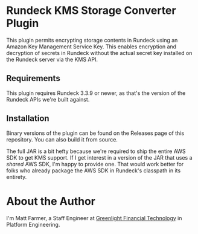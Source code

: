 # Rundeck KMS Storage Converter Plugin

This plugin permits encrypting storage contents in Rundeck using an Amazon Key Management Service
Key. This enables encryption and decryption of secrets in Rundeck without the actual secret key
installed on the Rundeck server via the KMS API.

## Requirements

This plugin requires Rundeck 3.3.9 or newer, as that's the version of the Rundeck APIs we're
built against.

## Installation

Binary versions of the plugin can be found on the Releases page of this repository. You can also
build it from source.

The full JAR is a bit hefty because we're required to ship the entire AWS SDK to get KMS support.
If I get interest in a version of the JAR that uses a _shared_ AWS SDK, I'm happy to provide one.
That would work better for folks who already package the AWS SDK in Rundeck's classpath in its
entirety.

# About the Author

I'm Matt Farmer, a Staff Engineer at [Greenlight Financial Technology][gl] in
Platform Engineering.

[gl]: https://greenlightcard.com
